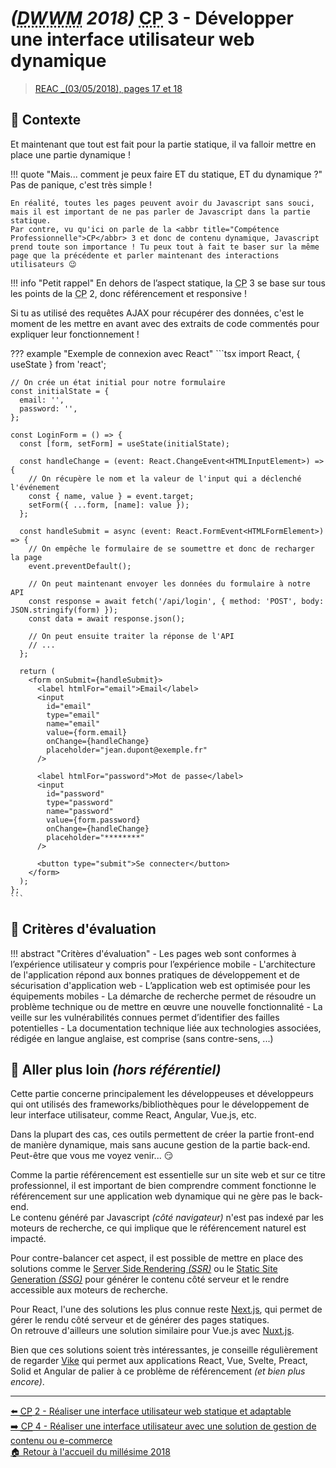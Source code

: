 # _(<abbr title="Développeur Web et Web Mobile">DWWM</abbr> 2018)_ <abbr title="Compétence Professionnelle">CP</abbr> 3 - Développer une interface utilisateur web dynamique
> [REAC _(03/05/2018), pages 17 et 18](https://www.banque.di.afpa.fr/EspaceEmployeursCandidatsActeurs/EGPResultat.aspx?ct=01280m03&type=t)

## 🚀 Contexte

Et maintenant que tout est fait pour la partie statique, il va falloir mettre en place une partie dynamique !

!!! quote "Mais... comment je peux faire ET du statique, ET du dynamique ?"
    Pas de panique, c'est très simple !
    
    En réalité, toutes les pages peuvent avoir du Javascript sans souci, mais il est important de ne pas parler de Javascript dans la partie statique.  
    Par contre, vu qu'ici on parle de la <abbr title="Compétence Professionnelle">CP</abbr> 3 et donc de contenu dynamique, Javascript prend toute son importance ! Tu peux tout à fait te baser sur la même page que la précédente et parler maintenant des interactions utilisateurs 😉

!!! info "Petit rappel"
    En dehors de l’aspect statique, la <abbr title="Compétence Professionnelle">CP</abbr> 3 se base sur tous les points de la <abbr title="Compétence Professionnelle">CP</abbr> 2, donc référencement et responsive !

Si tu as utilisé des requêtes AJAX pour récupérer des données, c'est le moment de les mettre en avant avec des extraits de code commentés pour expliquer leur fonctionnement !

??? example "Exemple de connexion avec React"
    ```tsx
    import React, { useState } from 'react';

    // On crée un état initial pour notre formulaire
    const initialState = {
      email: '',
      password: '',
    };

    const LoginForm = () => {
      const [form, setForm] = useState(initialState);

      const handleChange = (event: React.ChangeEvent<HTMLInputElement>) => {
        // On récupère le nom et la valeur de l'input qui a déclenché l'événement
        const { name, value } = event.target;
        setForm({ ...form, [name]: value });
      };

      const handleSubmit = async (event: React.FormEvent<HTMLFormElement>) => {
        // On empêche le formulaire de se soumettre et donc de recharger la page
        event.preventDefault();
        
        // On peut maintenant envoyer les données du formulaire à notre API
        const response = await fetch('/api/login', { method: 'POST', body: JSON.stringify(form) });
        const data = await response.json();

        // On peut ensuite traiter la réponse de l'API
        // ...
      };

      return (
        <form onSubmit={handleSubmit}>
          <label htmlFor="email">Email</label>
          <input
            id="email"
            type="email"
            name="email"
            value={form.email}
            onChange={handleChange}
            placeholder="jean.dupont@exemple.fr"
          />

          <label htmlFor="password">Mot de passe</label>
          <input
            id="password"
            type="password"
            name="password"
            value={form.password}
            onChange={handleChange}
            placeholder="********"
          />

          <button type="submit">Se connecter</button>
        </form>
      );
    };
    ```

## 📝 Critères d'évaluation
!!! abstract "Critères d'évaluation"
    - Les pages web sont conformes à l’expérience utilisateur y compris pour l’expérience mobile
    - L'architecture de l'application répond aux bonnes pratiques de développement et de sécurisation d'application web
    - L’application web est optimisée pour les équipements mobiles
    - La démarche de recherche permet de résoudre un problème technique ou de mettre en œuvre une nouvelle fonctionnalité
    - La veille sur les vulnérabilités connues permet d’identifier des failles potentielles
    - La documentation technique liée aux technologies associées, rédigée en langue anglaise, est comprise (sans contre-sens, ...)

## 🤯 Aller plus loin _(hors référentiel)_

Cette partie concerne principalement les développeuses et développeurs qui ont utilisés des frameworks/bibliothèques
pour le développement de leur interface utilisateur, comme React, Angular, Vue.js, etc.

Dans la plupart des cas, ces outils permettent de créer la partie front-end de manière dynamique, mais sans aucune gestion de la partie back-end.  
Peut-être que vous me voyez venir... 😏

Comme la partie référencement est essentielle sur un site web et sur ce titre professionnel,
il est important de bien comprendre comment fonctionne le référencement sur une application web dynamique qui ne gère pas le back-end.  
Le contenu généré par Javascript _(côté navigateur)_ n'est pas indexé par les moteurs de recherche, ce qui implique que le référencement naturel est impacté.

Pour contre-balancer cet aspect, il est possible de mettre en place des solutions comme le [Server Side Rendering _(SSR)_](https://openclassrooms.com/fr/courses/5922626-optimisez-le-referencement-de-votre-site-seo-en-ameliorant-ses-performances-techniques/6055261-decidez-entre-client-side-et-server-side-rendering) ou le [Static Site Generation _(SSG)_](https://www.cloudflare.com/fr-fr/learning/performance/static-site-generator/) pour générer le contenu côté serveur et le rendre accessible aux moteurs de recherche.

Pour React, l'une des solutions les plus connue reste [Next.js](https://nextjs.org/), qui permet de gérer le rendu côté serveur et de générer des pages statiques.  
On retrouve d'ailleurs une solution similaire pour Vue.js avec [Nuxt.js](https://nuxtjs.org/).

Bien que ces solutions soient très intéressantes, je conseille régulièrement de regarder [Vike](https://vike.dev/)
qui permet aux applications React, Vue, Svelte, Preact, Solid et Angular de palier à ce problème de référencement _(et bien plus encore)_.

---

[⬅️ <abbr title="Compétence Professionnelle">CP</abbr> 2 - Réaliser une interface utilisateur web statique et adaptable](cp-2-realiser-une-interface-utilisateur-web-statique-et-adaptable.md)  
[➡️ <abbr title="Compétence Professionnelle">CP</abbr> 4 - Réaliser une interface utilisateur avec une solution de gestion de contenu ou e-commerce](cp-4-realiser-une-interface-utilisateur-avec-une-solution-de-gestion-de-contenu-ou-e-commerce.md)  
[🏠 Retour à l'accueil du millésime 2018](index.md)